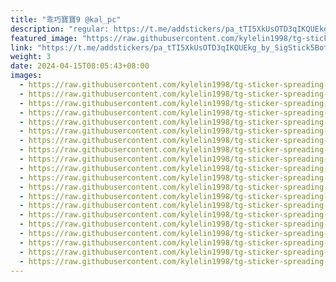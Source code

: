 ```yaml
---
title: "乖巧寶寶9 @kal_pc"
description: "regular: https://t.me/addstickers/pa_tTI5XkUsOTD3qIKQUEkg_by_SigStick5Bot"
featured_image: "https://raw.githubusercontent.com/kylelin1998/tg-sticker-spreading-worldwide-images/main/img/645b9994-0c37-4638-b55f-e486b93d3a19.jpg"
link: "https://t.me/addstickers/pa_tTI5XkUsOTD3qIKQUEkg_by_SigStick5Bot"
weight: 3
date: 2024-04-15T08:05:43+08:00
images:
  - https://raw.githubusercontent.com/kylelin1998/tg-sticker-spreading-worldwide-images/main/img/645b9994-0c37-4638-b55f-e486b93d3a19.jpg
  - https://raw.githubusercontent.com/kylelin1998/tg-sticker-spreading-worldwide-images/main/img/e0f2a423-67e1-4877-aea9-a0a8e7342b34.jpg
  - https://raw.githubusercontent.com/kylelin1998/tg-sticker-spreading-worldwide-images/main/img/1aa02798-7157-4769-a7ec-65fcfa0c77d0.jpg
  - https://raw.githubusercontent.com/kylelin1998/tg-sticker-spreading-worldwide-images/main/img/77e5daff-85bf-4ee7-bf4c-65bafe6ff189.jpg
  - https://raw.githubusercontent.com/kylelin1998/tg-sticker-spreading-worldwide-images/main/img/b8aa7396-27cb-4225-8a4e-9e1f999fc191.jpg
  - https://raw.githubusercontent.com/kylelin1998/tg-sticker-spreading-worldwide-images/main/img/1d06fa07-a2cc-4617-a076-a622b63f3970.jpg
  - https://raw.githubusercontent.com/kylelin1998/tg-sticker-spreading-worldwide-images/main/img/872f9457-0d4c-4a7f-b3e0-474ec5de42c3.jpg
  - https://raw.githubusercontent.com/kylelin1998/tg-sticker-spreading-worldwide-images/main/img/3e1964de-44ba-4748-b91f-5cf82e6f7a21.jpg
  - https://raw.githubusercontent.com/kylelin1998/tg-sticker-spreading-worldwide-images/main/img/1e2107d7-ea34-4cee-8fd8-1c01cf76cfde.jpg
  - https://raw.githubusercontent.com/kylelin1998/tg-sticker-spreading-worldwide-images/main/img/50a4d176-b3d0-4877-a44a-69863077d2b4.jpg
  - https://raw.githubusercontent.com/kylelin1998/tg-sticker-spreading-worldwide-images/main/img/76c60172-da54-4318-bea4-ebc8d9eb038c.jpg
  - https://raw.githubusercontent.com/kylelin1998/tg-sticker-spreading-worldwide-images/main/img/705652ef-f2ec-4454-9d3c-361a4731887a.jpg
  - https://raw.githubusercontent.com/kylelin1998/tg-sticker-spreading-worldwide-images/main/img/65672db4-aeaa-45ab-9ca9-3627cd61acf4.jpg
  - https://raw.githubusercontent.com/kylelin1998/tg-sticker-spreading-worldwide-images/main/img/a486a7f7-0222-4863-8d13-1ec01bdab34d.jpg
  - https://raw.githubusercontent.com/kylelin1998/tg-sticker-spreading-worldwide-images/main/img/e366f1dc-bea6-44db-a3f6-400075c23747.jpg
  - https://raw.githubusercontent.com/kylelin1998/tg-sticker-spreading-worldwide-images/main/img/77fc9071-94d5-4b3e-9954-dc938028decb.jpg
  - https://raw.githubusercontent.com/kylelin1998/tg-sticker-spreading-worldwide-images/main/img/8494d258-078a-4997-80da-6b88018a1696.jpg
  - https://raw.githubusercontent.com/kylelin1998/tg-sticker-spreading-worldwide-images/main/img/edc15160-3080-41d6-8b32-ee9b4237efe0.jpg
  - https://raw.githubusercontent.com/kylelin1998/tg-sticker-spreading-worldwide-images/main/img/faa0b1c8-c7f2-408b-bb0e-998ae297e3a4.jpg
  - https://raw.githubusercontent.com/kylelin1998/tg-sticker-spreading-worldwide-images/main/img/f82cdd72-06f6-4042-a463-7e2db0eebb5e.jpg
---
```

